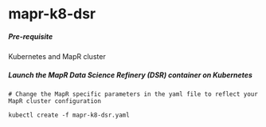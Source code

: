 # mapr-k8-dsr

##### Pre-requisite
Kubernetes and MapR cluster

##### Launch the MapR Data Science Refinery (DSR) container on Kubernetes
```
# Change the MapR specific parameters in the yaml file to reflect your MapR cluster configuration
  
kubectl create -f mapr-k8-dsr.yaml
```
